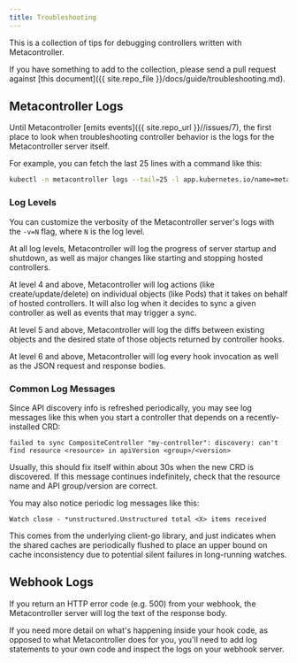 ```yaml
---
title: Troubleshooting
---
```

This is a collection of tips for debugging controllers written with Metacontroller.

If you have something to add to the collection, please send a pull request against
[this document]({{ site.repo_file }}/docs/guide/troubleshooting.md).

## Metacontroller Logs

Until Metacontroller [emits events]({{ site.repo_url }}//issues/7),
the first place to look when troubleshooting controller behavior is the logs for
the Metacontroller server itself.

For example, you can fetch the last 25 lines with a command like this:

```sh
kubectl -n metacontroller logs --tail=25 -l app.kubernetes.io/name=metacontroller
```

### Log Levels

You can customize the verbosity of the Metacontroller server's logs with the
`-v=N` flag, where `N` is the log level.

At all log levels, Metacontroller will log the progress of server startup and
shutdown, as well as major changes like starting and stopping hosted controllers.

At level 4 and above, Metacontroller will log actions (like create/update/delete)
on individual objects (like Pods) that it takes on behalf of hosted controllers.
It will also log when it decides to sync a given controller as well as events
that may trigger a sync.

At level 5 and above, Metacontroller will log the diffs between existing objects
and the desired state of those objects returned by controller hooks.

At level 6 and above, Metacontroller will log every hook invocation as well as
the JSON request and response bodies.

### Common Log Messages

Since API discovery info is refreshed periodically, you may see log messages
like this when you start a controller that depends on a recently-installed CRD:

```
failed to sync CompositeController "my-controller": discovery: can't find resource <resource> in apiVersion <group>/<version>
```

Usually, this should fix itself within about 30s when the new CRD is discovered.
If this message continues indefinitely, check that the resource name and API
group/version are correct.

You may also notice periodic log messages like this:

```
Watch close - *unstructured.Unstructured total <X> items received
```

This comes from the underlying client-go library, and just indicates when the
shared caches are periodically flushed to place an upper bound on cache
inconsistency due to potential silent failures in long-running watches.

## Webhook Logs

If you return an HTTP error code (e.g. 500) from your webhook,
the Metacontroller server will log the text of the response body.

If you need more detail on what's happening inside your hook code, as opposed to
what Metacontroller does for you, you'll need to add log statements to your own
code and inspect the logs on your webhook server.
